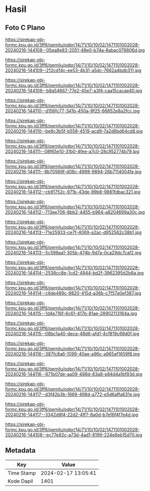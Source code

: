 # Hasil

## Foto C Plano

https://sirekap-obj-formc.kpu.go.id/3ff6/pemilu/pdpr/14/71/10/10/02/1471101002028-20240216-144108--05ea8e83-2051-48e0-b74a-8abac079806d.jpg

https://sirekap-obj-formc.kpu.go.id/3ff6/pemilu/pdpr/14/71/10/10/02/1471101002028-20240216-144109--212cd14c-ee53-4b31-a5dc-7662a4bdb311.jpg

https://sirekap-obj-formc.kpu.go.id/3ff6/pemilu/pdpr/14/71/10/10/02/1471101002028-20240216-144109--b8a54667-77e2-45e7-a3f4-caa15cacae40.jpg

https://sirekap-obj-formc.kpu.go.id/3ff6/pemilu/pdpr/14/71/10/10/02/1471101002028-20240216-144110--d156fc77-341b-450a-9f25-66852e8a2fcc.jpg

https://sirekap-obj-formc.kpu.go.id/3ff6/pemilu/pdpr/14/71/10/10/02/1471101002028-20240216-144110--be8c3b5f-b558-4519-acd9-7a2d6bd64cd8.jpg

https://sirekap-obj-formc.kpu.go.id/3ff6/pemilu/pdpr/14/71/10/10/02/1471101002028-20240216-144111--08f65e10-31b0-4fee-a7c0-28c952774b79.jpg

https://sirekap-obj-formc.kpu.go.id/3ff6/pemilu/pdpr/14/71/10/10/02/1471101002028-20240216-144111--8b70569f-d06c-4998-9894-26b7114004fe.jpg

https://sirekap-obj-formc.kpu.go.id/3ff6/pemilu/pdpr/14/71/10/10/02/1471101002028-20240216-144112--cb91752c-971b-43de-99b8-9881fdbac321.jpg

https://sirekap-obj-formc.kpu.go.id/3ff6/pemilu/pdpr/14/71/10/10/02/1471101002028-20240216-144112--713ee706-8bb2-4455-b964-a8204699a30c.jpg

https://sirekap-obj-formc.kpu.go.id/3ff6/pemilu/pdpr/14/71/10/10/02/1471101002028-20240216-144113--71e25933-ce7f-4069-a2ac-d952562c38b1.jpg

https://sirekap-obj-formc.kpu.go.id/3ff6/pemilu/pdpr/14/71/10/10/02/1471101002028-20240216-144113--5c598aa1-305b-474b-9d7a-0ca29dc7caf2.jpg

https://sirekap-obj-formc.kpu.go.id/3ff6/pemilu/pdpr/14/71/10/10/02/1471101002028-20240216-144114--2538cc8e-1cd2-4944-bd2f-3962395d2b6a.jpg

https://sirekap-obj-formc.kpu.go.id/3ff6/pemilu/pdpr/14/71/10/10/02/1471101002028-20240216-144114--c6de489c-9820-415d-a36b-c7f57a0ef387.jpg

https://sirekap-obj-formc.kpu.go.id/3ff6/pemilu/pdpr/14/71/10/10/02/1471101002028-20240216-144115--1d4e716f-6c61-417b-81ae-28902113164a.jpg

https://sirekap-obj-formc.kpu.go.id/3ff6/pemilu/pdpr/14/71/10/10/02/1471101002028-20240216-144115--08bc1a40-deca-48d6-afd1-4cf819c69d0f.jpg

https://sirekap-obj-formc.kpu.go.id/3ff6/pemilu/pdpr/14/71/10/10/02/1471101002028-20240216-144116--387fc8a6-1099-40ae-a96c-a965af1659f6.jpg

https://sirekap-obj-formc.kpu.go.id/3ff6/pemilu/pdpr/14/71/10/10/02/1471101002028-20240216-144116--671b07de-aa09-488d-83a8-e84d4a1bf93d.jpg

https://sirekap-obj-formc.kpu.go.id/3ff6/pemilu/pdpr/14/71/10/10/02/1471101002028-20240216-144117--d3f42b3b-1669-498d-a772-e5d6affa631e.jpg

https://sirekap-obj-formc.kpu.go.id/3ff6/pemilu/pdpr/14/71/10/10/02/1471101002028-20240216-144117--3342d8f4-22d2-4ff7-8a0d-b7e16f4f7e4d.jpg

https://sirekap-obj-formc.kpu.go.id/3ff6/pemilu/pdpr/14/71/10/10/02/1471101002028-20240216-144108--ec77e92c-a73d-4ad1-8199-224e6eb15d70.jpg


## Metadata

| Key        | Value               |
| ---------- | ------------------- |
| Time Stamp | 2024-02-17 13:05:41 |
| Kode Dapil | 1401                |



